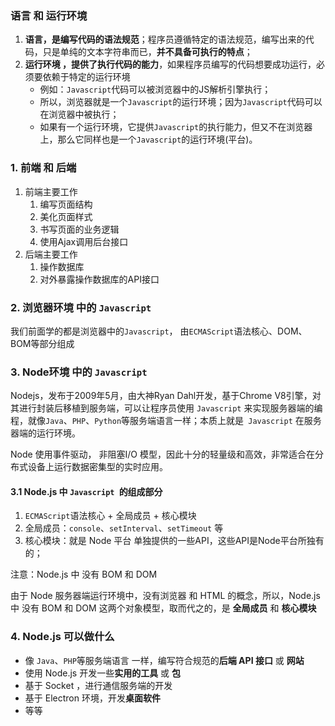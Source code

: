 ### 语言 和 运行环境

1. **语言，是编写代码的语法规范**；程序员遵循特定的语法规范，编写出来的代码，只是单纯的文本字符串而已，**并不具备可执行的特点**；
2. **运行环境 ，提供了执行代码的能力**，如果程序员编写的代码想要成功运行，必须要依赖于特定的运行环境
   + 例如：`Javascript`代码可以被浏览器中的JS解析引擎执行；
   + 所以，浏览器就是一个` Javascript `的运行环境；因为` Javascript `代码可以在浏览器中被执行；
   + 如果有一个运行环境，它提供`Javascript`的执行能力，但又不在浏览器上，那么它同样也是一个` Javascript `的运行环境(平台)。

### 1. 前端 和 后端

1. 前端主要工作
   1. 编写页面结构
   2. 美化页面样式
   3. 书写页面的业务逻辑
   4. 使用Ajax调用后台接口
2. 后端主要工作
   1. 操作数据库
   2. 对外暴露操作数据库的API接口

### 2. 浏览器环境 中的 `Javascript`

我们前面学的都是浏览器中的`Javascript`， 由`ECMAScript`语法核心、DOM、BOM等部分组成

### 3. Node环境 中的 `Javascript`

Nodejs，发布于2009年5月，由大神Ryan Dahl开发，基于Chrome V8引擎，对其进行封装后移植到服务端，可以让程序员使用 `Javascript` 来实现服务器端的编程，就像`Java`、`PHP`、`Python`等服务端语言一样；本质上就是` Javascript` 在服务器端的运行环境。

Node 使用事件驱动， 非阻塞I/O 模型，因此十分的轻量级和高效，非常适合在分布式设备上运行数据密集型的实时应用。

#### 3.1 Node.js 中 `Javascript `的组成部分

1. `ECMAScript`语法核心 + 全局成员 + 核心模块
2. 全局成员：`console`、`setInterval`、`setTimeout` 等
3. 核心模块：就是 Node 平台 单独提供的一些API，这些API是Node平台所独有的；

注意：Node.js 中 没有 BOM 和 DOM

由于 Node 服务器端运行环境中，没有浏览器 和 HTML 的概念，所以，Node.js 中 没有 BOM 和 DOM 这两个对象模型，取而代之的，是 **全局成员** 和  **核心模块**



### 4. Node.js 可以做什么

+ 像 `Java`、`PHP`等服务端语言 一样，编写符合规范的**后端 API 接口** 或 **网站**
+ 使用 Node.js 开发一些**实用的工具** 或 **包**
+ 基于 Socket ，进行通信服务端的开发
+ 基于 Electron 环境，开发**桌面软件**
+ 等等

